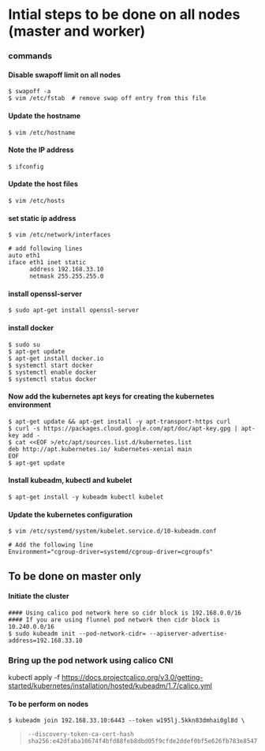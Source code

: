 # Intial steps to be done on all nodes (master and worker)

### commands
#### Disable swapoff limit on all nodes
	$ swapoff -a
	$ vim /etc/fstab  # remove swap off entry from this file

#### Update the hostname
	$ vim /etc/hostname

#### Note the IP address
	$ ifconfig

#### Update the host files
	$ vim /etc/hosts

#### set static ip address
	$ vim /etc/network/interfaces

	# add following lines
	auto eth1
	iface eth1 inet static
	      address 192.168.33.10
	      netmask 255.255.255.0


#### install openssl-server
	$ sudo apt-get install openssl-server

#### install docker
	$ sudo su 
	$ apt-get update
	$ apt-get install docker.io
	$ systemctl start docker
	$ systemctl enable docker
	$ systemctl status docker

#### Now add the kubernetes apt keys for creating the kubernetes environment
	$ apt-get update && apt-get install -y apt-transport-https curl
	$ curl -s https://packages.cloud.google.com/apt/doc/apt-key.gpg | apt-key add -
	$ cat <<EOF >/etc/apt/sources.list.d/kubernetes.list
	deb http://apt.kubernetes.io/ kubernetes-xenial main
	EOF
	$ apt-get update

#### Install kubeadm, kubectl and kubelet
	$ apt-get install -y kubeadm kubectl kubelet

#### Update the kubernetes configuration
	$ vim /etc/systemd/system/kubelet.service.d/10-kubeadm.conf

	# Add the following line
	Environment="cgroup-driver=systemd/cgroup-driver=cgroupfs"

## To be done on master only
#### Initiate the cluster
	#### Using calico pod network here so cidr block is 192.168.0.0/16
	#### If you are using flunnel pod network then cidr block is 10.240.0.0/16
	$ sudo kubeadm init --pod-network-cidr= --apiserver-advertise-address=192.168.33.10

### Bring up the pod network using calico CNI
kubectl apply -f https://docs.projectcalico.org/v3.0/getting-started/kubernetes/installation/hosted/kubeadm/1.7/calico.yml



#### To be perform on nodes

	$ kubeadm join 192.168.33.10:6443 --token w195lj.5kkn83dmhai0gl8d \
>     --discovery-token-ca-cert-hash sha256:e42dfaba10674f4bfd88feb8dbd05f9cfde2ddef0bf5e626fb783e85478925f4
